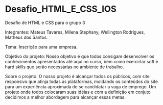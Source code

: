 # Desafio_HTML_E_CSS_IOS
Desafio de HTML e CSS para o grupo 3

Integrantes: Mateus Tavares, Milena Stephany, Wellington Rodrigues, Matheus dos Santos.

Tema: Inscrição para uma empresa.

Objetivo do projeto: Nosso objetivo é que todos consigam desenvolver os conhecimentos apresentados até aqui no curso, bem como exercirtar soft e hard skills que serão necessárias no ambiente de trabalho.

Sobre o projeto: O nosso projeto é alcançar todos os públicos, com site responsivo que atinja todas as plataformas, moldando os conteúdos do site para um experiência aproximada de se candidatar a vaga de emprego. Um projeto onde todos colocaram suas idéias e com a definição em conjuto decidimos a melhor abordagem para alcançar essas metas.